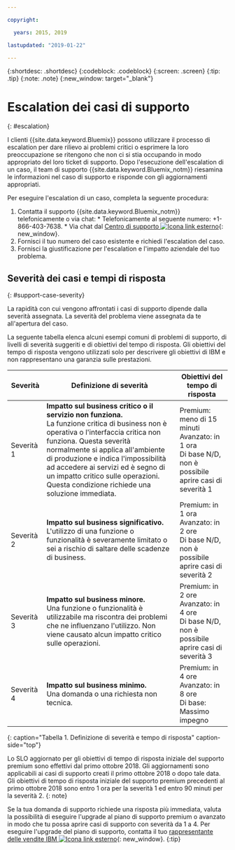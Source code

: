 ```yaml
---

copyright:

  years: 2015, 2019

lastupdated: "2019-01-22"

---
```



{:shortdesc: .shortdesc}
{:codeblock: .codeblock}
{:screen: .screen}
{:tip: .tip}
{:note: .note}
{:new_window: target="_blank"}


# Escalation dei casi di supporto
{: #escalation}

I clienti {{site.data.keyword.Bluemix}} possono utilizzare il processo di escalation per dare rilievo ai problemi critici o esprimere la loro preoccupazione se ritengono che non ci si stia occupando in modo appropriato del loro ticket di supporto. Dopo l'esecuzione dell'escalation di un caso, il team di supporto {{site.data.keyword.Bluemix_notm}} riesamina le informazioni nel caso di supporto e risponde con gli aggiornamenti appropriati.

 Per eseguire l'escalation di un caso, completa la seguente procedura:

  1. Contatta il supporto {{site.data.keyword.Bluemix_notm}} telefonicamente o via chat:
    * Telefonicamente al seguente numero: +1-866-403-7638.
    * Via chat dal [Centro di supporto ![Icona link esterno](../icons/launch-glyph.svg "Icona link esterno")](https://{DomainName}/unifiedsupport/supportcenter){: new_window}.
  2. Fornisci il tuo numero del caso esistente e richiedi l'escalation del caso.
  3. Fornisci la giustificazione per l'escalation e l'impatto aziendale del tuo problema.

## Severità dei casi e tempi di risposta
{: #support-case-severity}

La rapidità con cui vengono affrontati i casi di supporto dipende dalla severità assegnata. La severità del problema viene assegnata da te all'apertura del caso.

La seguente tabella elenca alcuni esempi comuni di problemi di supporto, di livelli di severità suggeriti e di obiettivi del tempo di risposta. Gli obiettivi del tempo di risposta vengono utilizzati solo per descrivere gli obiettivi di IBM e non rappresentano una garanzia sulle prestazioni.

| Severità | Definizione di severità | Obiettivi del tempo di risposta |
|-----|------- | ----- |
| Severità 1 | <strong>Impatto sul business critico o il servizio non funziona.</strong> <br> La funzione critica di business non è operativa o l'interfaccia critica non funziona. Questa severità normalmente si applica all'ambiente di produzione e indica l'impossibilità ad accedere ai servizi ed è segno di un impatto critico sulle operazioni. Questa condizione richiede una soluzione immediata. | Premium: meno di 15 minuti <br> Avanzato: in 1 ora <br> Di base N/D, non è possibile aprire casi di severità 1 |
| Severità 2 | <strong>Impatto sul business significativo.</strong> <br> L'utilizzo di una funzione o funzionalità è severamente limitato o sei a rischio di saltare delle scadenze di business. | Premium: in 1 ora <br> Avanzato: in 2 ore <br> Di base N/D, non è possibile aprire casi di severità 2 |
| Severità 3 | <strong>Impatto sul business minore.</strong> <br> Una funzione o funzionalità è utilizzabile ma riscontra dei problemi che ne influenzano l'utilizzo. Non viene causato alcun impatto critico sulle operazioni. | Premium: in 2 ore <br> Avanzato: in 4 ore <br> Di base N/D, non è possibile aprire casi di severità 3 |
| Severità 4 | <strong>Impatto sul business minimo.</strong> <br> Una domanda o una richiesta non tecnica. | Premium: in 4 ore <br> Avanzato: in 8 ore <br> Di base: Massimo impegno |
{: caption="Tabella 1. Definizione di severità e tempo di risposta" caption-side="top"}

Lo SLO aggiornato per gli obiettivi di tempo di risposta iniziale del supporto premium sono effettivi dal primo ottobre 2018. Gli aggiornamenti sono applicabili ai casi di supporto creati il primo ottobre 2018 o dopo tale data. Gli obiettivi di tempo di risposta iniziale del supporto premium precedenti al primo ottobre 2018 sono entro 1 ora per la severità 1 ed entro 90 minuti per la severità 2.
{: note}

Se la tua domanda di supporto richiede una risposta più immediata, valuta la possibilità di eseguire l'upgrade al piano di supporto premium o avanzato in modo che tu possa aprire casi di supporto con severità da 1 a 4. Per eseguire l'upgrade del piano di supporto, contatta il tuo [rappresentante delle vendite IBM ![Icona link esterno](../icons/launch-glyph.svg "Icona link esterno")](https://www.ibm.com/cloud-computing/bluemix/contact-us){: new_window}.
{:tip}
